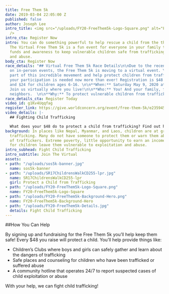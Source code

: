 ```yaml
---
title: Free Them 5k
date: 2019-03-04 22:05:00 Z
published: false
author: Joseph Lee
intro_title: <img src="/uploads/FY20-FreeThem5k-Logo-Square.png" alt="Free Them 5k"
  />
intro_cta: Register Now
intro: You can do something powerful to help rescue a child from the threat of trafficking!
  The Virtual Free Them 5k is a fun event for everyone in your family that raises
  funds and awareness to keep vulnerable children safe from trafficking, exploitation,
  and abuse.
body_cta: Register Now
race_details: "## Virtual Free Them 5k Race Details\n\nDue to the recent restrictions
  on in-person events, the Free Them 5k is moving to a virtual event. You can be a
  part of this incredible movement and help protect children from trafficking – and
  your participation is needed now more than ever! Registration is $48 for adults
  and $24 for children ages 6-16. \n\n**When:** Saturday May 9, 2020 at 9 AM\n \n**Where:**
  Join us virtually where you live!\n\n**Who:** You! And your family, friends, and
  neighbors.  \n\n**Why:** To protect vulnerable children from trafficking."
race_details_cta: Register Today
video_id: g1Kv4Uqqfag
register_link: https://give.worldconcern.org/event/free-them-5k/e235945/register/new/select-tickets
video_details: |-
  ## Fighting Child Trafficking

  What does your $48 do to protect a child from trafficking? Find out how your dollar is put to use to help protect vulnerable children across Southeast Asia.
background: In places like Nepal, Myanmar, and Laos, children are at great risk of
  trafficking. Many do not have someone to protect them or warn them about the lies
  of traffickers. Extreme poverty, little opportunity to earn an income, and no rights
  for children leave them vulnerable to exploitation and abuse.
intro_subhead: Fight Child Trafficking
intro_subtitle: Join The Virtual
assets:
- path: "/uploads/sos5k-banner.jpg"
  name: sos5k-banner
- path: "/uploads/SR17ChildrensWalkCD255-lpr.jpg"
  name: SR17ChildrensWalkCD255-lpr
  girl: Protect a Child from Trafficking
- path: "/uploads/FY20-FreeThem5k-Logo-Square.png"
  name: FY20-FreeThem5k-Logo-Square
- path: "/uploads/FY20-FreeThem5k-Background-Hero.png"
  name: FY20-FreeThem5k-Background-Hero
- path: "/uploads/FY20-FreeThem5k-Details.jpg"
  details: Fight Child Trafficking
---
```


##How You Can Help

By signing up and fundraising for the Free Them 5k you’ll help keep them safe! Every $48 you raise will protect a child. You’ll help provide things like:

- Children’s Clubs where boys and girls can safely gather and learn about the dangers of trafficking
- Safe places and counseling for children who have been trafficked or suffered abuse 
- A community hotline that operates 24/7 to report suspected cases of child exploitation or abuse

With your help, we can fight child trafficking!
